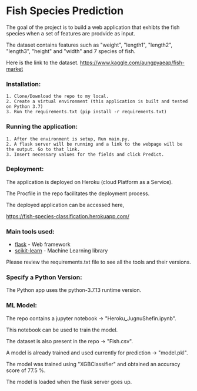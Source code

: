 # Fish Species Prediction

The goal of the project is to build a web application that exhibts the fish species when a set of features are prodvide as input.

The dataset contains features such as "weight", "length1", "length2", "length3", "height" and "width" and 7 species of fish.

Here is the link to the dataset. https://www.kaggle.com/aungpyaeap/fish-market

### Installation:

    1. Clone/Download the repo to my local.
    2. Create a virtual environment (this application is built and tested on Python 3.7)
    3. Run the requirements.txt (pip install -r requirements.txt)

### Running the application:
 
    1. After the environment is setup, Run main.py.
    2. A flask server will be running and a link to the webpage will be the output. Go to that link.
    3. Insert necessary values for the fields and click Predict.

### Deployment:

The application is deployed on Heroku (cloud Platform as a Service).

The Procfile in the repo facilitates the deployment process.

The deployed application can be accessed here, 

https://fish-species-classification.herokuapp.com/

### Main tools used:

* [flask](https://flask.palletsprojects.com/en/1.1.x/) - Web framework
* [scikit-learn](https://scikit-learn.org/0.22/getting_started.html) - Machine Learning library

Please review the requirements.txt file to see all the tools and their versions.

### Specify a Python Version:
The Python app uses the python-3.7.13 runtime version.

### ML Model:

The repo contains a jupyter notebook -> "Heroku_JugnuShefin.ipynb".

This notebook can be used to train the model.

The dataset is also present in the repo -> "Fish.csv".

A model is already trained and used currently for prediction -> "model.pkl".

The model was trained using "XGBClassifier" and obtained an accuracy score of 77.5 %.

The model is loaded when the flask server goes up.
